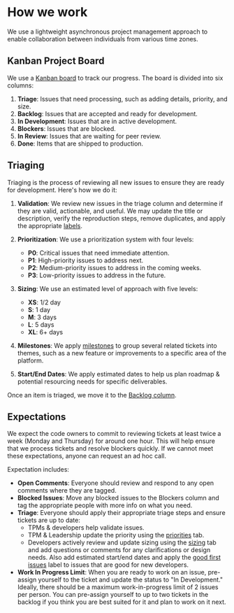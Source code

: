 # How we work

We use a lightweight asynchronous project management approach to enable collaboration between individuals from various time zones.

## Kanban Project Board

We use a [Kanban board](https://github.com/orgs/near/projects/60/views/1) to track our progress. The board is divided into six columns:  

1. **Triage**: Issues that need processing, such as adding details, priority, and size.
2. **Backlog**: Issues that are accepted and ready for development.
3. **In Development**: Issues that are in active development.
4. **Blockers**: Issues that are blocked.
5. **In Review**: Issues that are waiting for peer review.
6. **Done**: Items that are shipped to production.

## Triaging

Triaging is the process of reviewing all new issues to ensure they are ready for development. Here's how we do it:

1. **Validation**: We review new issues in the triage column and determine if they are valid, actionable, and useful. We may update the title or description, verify the reproduction steps, remove duplicates, and apply the appropriate [labels](https://github.com/near/devgigsboard-widgets/labels).
2. **Prioritization**: We use a prioritization system with four levels:
    * **P0**: Critical issues that need immediate attention.
    * **P1**: High-priority issues to address next.
    * **P2**: Medium-priority issues to address in the coming weeks.
    * **P3**: Low-priority issues to address in the future.

3. **Sizing**: We use an estimated level of approach with five levels:
    * **XS**: 1/2 day
    * **S**: 1 day
    * **M**: 3 days
    * **L**: 5 days
    * **XL**: 6+ days

4. **Milestones**: We apply [milestones](https://github.com/near/devgigsboard-widgets/milestones) to group several related tickets into themes, such as a new feature or improvements to a specific area of the platform.

5. **Start/End Dates**: We apply estimated dates to help us plan roadmap & potential resourcing needs for specific deliverables.  

Once an item is triaged, we move it to the [Backlog column](https://github.com/orgs/near/projects/60).

## Expectations

We expect the code owners to commit to reviewing tickets at least twice a week (Monday and Thursday) for around one hour. This will help ensure that we process tickets and resolve blockers quickly. If we cannot meet these expectations, anyone can request an ad hoc call.  

Expectation includes:

* **Open Comments**: Everyone should review and respond to any open comments where they are tagged.
* **Blocked Issues**: Move any blocked issues to the Blockers column and tag the appropriate people with more info on what you need.
* **Triage**: Everyone should apply their appropriate triage steps and ensure tickets are up to date:
  * TPMs & developers help validate issues.
  * TPM & Leadership update the priority using the [priorities](https://github.com/orgs/near/projects/60/views/2) tab.
  * Developers actively review and update sizing using the [sizing](https://github.com/orgs/near/projects/60/views/3) tab and add questions or comments for any clarifications or design needs. Also add estimated start/end dates and apply the [good first issues](https://github.com/near/devgigsboard-widgets/contribute) label to issues that are good for new developers.
* **Work In Progress Limit**: When you are ready to work on an issue, pre-assign yourself to the ticket and update the status to "In Development." Ideally, there should be a maximum work-in-progress limit of 2 issues per person. You can pre-assign yourself to up to two tickets in the backlog if you think you are best suited for it and plan to work on it next.
